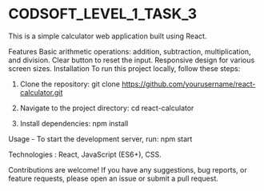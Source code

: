 # CODSOFT_LEVEL_1_TASK_3

This is a simple calculator web application built using React.

Features
Basic arithmetic operations: addition, subtraction, multiplication, and division.
Clear button to reset the input.
Responsive design for various screen sizes.
Installation
To run this project locally, follow these steps:

1. Clone the repository:
git clone https://github.com/yourusername/react-calculator.git

2. Navigate to the project directory:
cd react-calculator

3. Install dependencies:
npm install

Usage -
To start the development server, run:
npm start

Technologies :
React,
JavaScript (ES6+),
CSS.

Contributions are welcome! If you have any suggestions, bug reports, or feature requests, please open an issue or submit a pull request.
